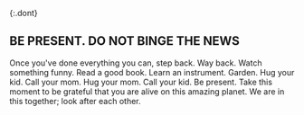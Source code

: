 {:.dont}
## BE PRESENT. DO NOT BINGE THE NEWS

Once you've done everything you can, step back. Way back. Watch something funny. Read a good book. Learn an instrument. Garden. Hug your kid. Call your mom. Hug your mom. Call your kid. Be present. Take this moment to be grateful that you are alive on this amazing planet. We are in this together; look after each other.